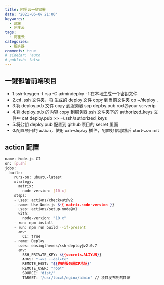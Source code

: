 ```yaml
---
title: 阿里云一键部署
date: '2021-05-06 21:00'
keywords:
  - 部署
  - 阿里云
tags:
  - 阿里云
categories:
  - 服务器
comments: true
# sidebar: 'auto'
# publish: false
---
```


## 一键部署前端项目

- 1.ssh-keygen -t rsa -C admindeploy -f 在本地生成一个密钥文件
- 2.cd .ssh 文件夹，将 生成的 deploy 文件 copy 到当前文件夹 cp ~/deploy .
- 3.将 deploy.pub 文件 copy 到服务器 scp deploy.pub root@your serverip
- 4.将 deploy.pub 的内容 copy 到服务器.ssh 文件夹下的 authorized_keys 文件中 cat deploy.pub >> ~/.ssh/authorized_keys
- 5.将公钥 deploy.pub 配置到 github 项目的 secret 里面
- 6.配置项目的 action，使用 ssh-deploy 插件，配置好信息然后 start-commit

## action 配置

```bash
name: Node.js CI
on: [push]
jobs:
  build:
    runs-on: ubuntu-latest
    strategy:
      matrix:
        node-version: [10.x]
    steps:
    - uses: actions/checkout@v2
    - name: Use Node.js ${{ matrix.node-version }}
      uses: actions/setup-node@v1
      with:
        node-version: "10.x"
    - run: npm install
    - run: npm run build --if-present
      env:
        CI: true
    - name: Deploy
      uses: easingthemes/ssh-deploy@v2.0.7
      env:
        SSH_PRIVATE_KEY: ${{secrets.ALIYUN}}
        ARGS: "-avz --delete"
        REMOTE_HOST: "${你的服务器IP地址}"
        REMOTE_USER: "root"
        SOURCE: "dist/"
        TARGET: "/usr/local/nginx/admin" // 项目发布到的目录

```
